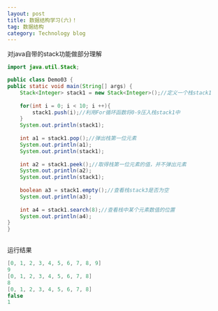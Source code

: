 ```yaml
---
layout: post
title: 数据结构学习(六)！
tag: 数据结构
category: Technology blog
---
```

对java自带的stack功能做部分理解 

```java
import java.util.Stack;

public class Demo03 {
public static void main(String[] args) {
	Stack<Integer> stack1 = new Stack<Integer>();//定义一个栈stack1
	
	for(int i = 0; i < 10; i ++){
		stack1.push(i);//利用For循环函数将0-9压入栈stack1中
	}
	System.out.println(stack1);
	
	int a1 = stack1.pop();//弹出栈第一位元素
	System.out.println(a1);
	System.out.println(stack1);
	
	int a2 = stack1.peek();//取得栈第一位元素的值，并不弹出元素
	System.out.println(a2);
	System.out.println(stack1);
	
	boolean a3 = stack1.empty();//查看栈stack3是否为空
	System.out.println(a3);
	
	int a4 = stack1.search(8);//查看栈中某个元素数值的位置
	System.out.println(a4);
}
}
```

![点击并拖拽以移动](data:image/gif;base64,R0lGODlhAQABAPABAP///wAAACH5BAEKAAAALAAAAAABAAEAAAICRAEAOw==)

运行结果

```java
[0, 1, 2, 3, 4, 5, 6, 7, 8, 9]
9
[0, 1, 2, 3, 4, 5, 6, 7, 8]
8
[0, 1, 2, 3, 4, 5, 6, 7, 8]
false
1
```

![点击并拖拽以移动](data:image/gif;base64,R0lGODlhAQABAPABAP///wAAACH5BAEKAAAALAAAAAABAAEAAAICRAEAOw==)